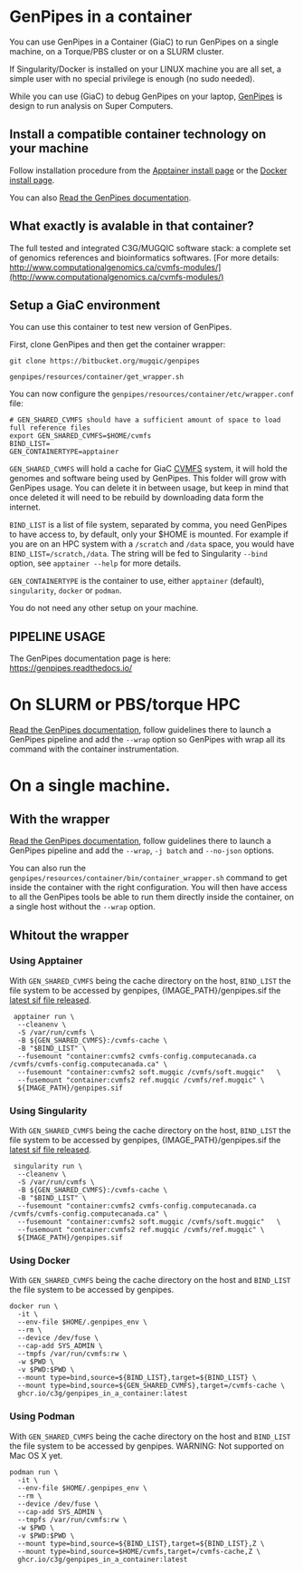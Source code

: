 # GenPipes in a container

You can use GenPipes in a Container (GiaC) to run GenPipes on a single machine, on a Torque/PBS cluster or on a SLURM cluster.

If Singularity/Docker is installed on your LINUX machine you are all set, a simple user with no special privilege is enough (no sudo needed).

While you can use (GiaC) to debug GenPipes on your laptop, [GenPipes](https://bitbucket.org/mugqic/genpipes/src/master/README.md) is design to run analysis on Super Computers.

## Install a compatible container technology on your machine

Follow installation procedure from the [Apptainer install page](https://apptainer.org/docs/user/latest/quick_start.html#installation) or the [Docker install page](https://docs.docker.com/get-docker/).

You can also [Read the GenPipes documentation](https://genpipes.readthedocs.io/).

## What exactly is avalable in that container?

The full tested and integrated C3G/MUGQIC software stack: a complete set of genomics references and bioinformatics softwares. [For more details: http://www.computationalgenomics.ca/cvmfs-modules/](http://www.computationalgenomics.ca/cvmfs-modules/)

## Setup a GiaC environment

You can use this container to test new version of GenPipes.

First, clone GenPipes and then get the container wrapper:

```
git clone https://bitbucket.org/mugqic/genpipes

genpipes/resources/container/get_wrapper.sh

```

You can now configure the `genpipes/resources/container/etc/wrapper.conf` file:

```
# GEN_SHARED_CVMFS should have a sufficient amount of space to load full reference files
export GEN_SHARED_CVMFS=$HOME/cvmfs
BIND_LIST=
GEN_CONTAINERTYPE=apptainer
```

`GEN_SHARED_CVMFS` will hold a cache for GiaC [CVMFS](https://cernvm.cern.ch/portal/filesystem) system, it will hold the genomes and software being used by GenPipes. This folder will grow with GenPipes usage. You can delete it in between usage, but keep in mind that once deleted it will need to be rebuild by downloading data form the internet.

`BIND_LIST` is a list of file system, separated by comma, you need GenPipes to have access to, by default, only your $HOME is mounted. For example if you are on an HPC system with a `/scratch` and `/data` space, you would have `BIND_LIST=/scratch,/data`. The string will be fed to Singularity `--bind` option, see `apptainer --help` for more details.

`GEN_CONTAINERTYPE` is the container to use, either `apptainer` (default), `singularity`, `docker` or `podman`.

You do not need any other setup on your machine.

## PIPELINE USAGE

The GenPipes documentation page is here:
https://genpipes.readthedocs.io/

# On SLURM or PBS/torque HPC

[Read the GenPipes documentation](https://genpipes.readthedocs.io/), follow guidelines there to launch a GenPipes pipeline and add the `--wrap` option so GenPipes with wrap all its command with the container instrumentation.

# On a single machine.
## With the wrapper 
[Read the GenPipes documentation](https://genpipes.readthedocs.io/), follow guidelines there to launch a GenPipes pipeline and add the `--wrap`, `-j batch` and `--no-json` options.

You can also run the `genpipes/resources/container/bin/container_wrapper.sh` command to get inside the container with the right configuration. You will then have access to all the GenPipes tools be able to run them directly inside the container, on a single host without the `--wrap` option.

## Whitout the wrapper
### Using Apptainer
With `GEN_SHARED_CVMFS` being the cache directory on the host, `BIND_LIST` the file system to be accessed by genpipes, {IMAGE_PATH}/genpipes.sif the [latest sif file released](https://github.com/c3g/genpipes_in_a_container/releases/latest).
```
 apptainer run \
  --cleanenv \
  -S /var/run/cvmfs \
  -B ${GEN_SHARED_CVMFS}:/cvmfs-cache \
  -B "$BIND_LIST" \
  --fusemount "container:cvmfs2 cvmfs-config.computecanada.ca /cvmfs/cvmfs-config.computecanada.ca" \
  --fusemount "container:cvmfs2 soft.mugqic /cvmfs/soft.mugqic"   \
  --fusemount "container:cvmfs2 ref.mugqic /cvmfs/ref.mugqic" \
  ${IMAGE_PATH}/genpipes.sif
```
### Using Singularity
With `GEN_SHARED_CVMFS` being the cache directory on the host, `BIND_LIST` the file system to be accessed by genpipes, {IMAGE_PATH}/genpipes.sif the [latest sif file released](https://github.com/c3g/genpipes_in_a_container/releases/latest).
```
 singularity run \
  --cleanenv \
  -S /var/run/cvmfs \
  -B ${GEN_SHARED_CVMFS}:/cvmfs-cache \
  -B "$BIND_LIST" \
  --fusemount "container:cvmfs2 cvmfs-config.computecanada.ca /cvmfs/cvmfs-config.computecanada.ca" \
  --fusemount "container:cvmfs2 soft.mugqic /cvmfs/soft.mugqic"   \
  --fusemount "container:cvmfs2 ref.mugqic /cvmfs/ref.mugqic" \
  ${IMAGE_PATH}/genpipes.sif
```
### Using Docker
With `GEN_SHARED_CVMFS` being the cache directory on the host and `BIND_LIST` the file system to be accessed by genpipes.
```
docker run \
  -it \
  --env-file $HOME/.genpipes_env \
  --rm \
  --device /dev/fuse \
  --cap-add SYS_ADMIN \
  --tmpfs /var/run/cvmfs:rw \
  -w $PWD \
  -v $PWD:$PWD \
  --mount type=bind,source=${BIND_LIST},target=${BIND_LIST} \
  --mount type=bind,source=${GEN_SHARED_CVMFS},target=/cvmfs-cache \
  ghcr.io/c3g/genpipes_in_a_container:latest
```
### Using Podman
With `GEN_SHARED_CVMFS` being the cache directory on the host and `BIND_LIST` the file system to be accessed by genpipes. WARNING: Not supported on Mac OS X yet.
```
podman run \
  -it \
  --env-file $HOME/.genpipes_env \
  --rm \
  --device /dev/fuse \
  --cap-add SYS_ADMIN \
  --tmpfs /var/run/cvmfs:rw \
  -w $PWD \
  -v $PWD:$PWD \
  --mount type=bind,source=${BIND_LIST},target=${BIND_LIST},Z \
  --mount type=bind,source=$HOME/cvmfs,target=/cvmfs-cache,Z \
  ghcr.io/c3g/genpipes_in_a_container:latest
```